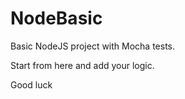 # NodeBasic

Basic NodeJS project with Mocha tests.

Start from here and add your logic.

Good luck
